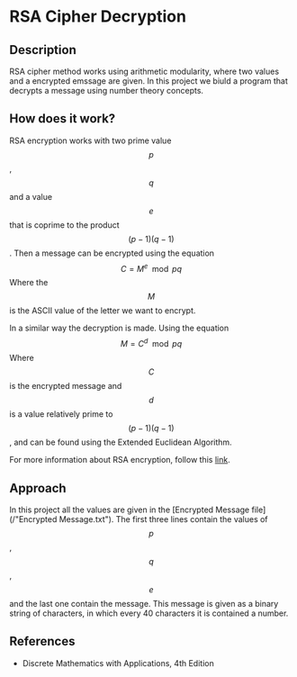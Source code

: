 # RSA Cipher Decryption
## Description
RSA cipher method works using arithmetic modularity, where two values and a encrypted emssage are given. In this project we biuld a program that decrypts a message using number theory concepts.

## How does it work?
RSA encryption works with two prime value $$p$$, $$q$$ and a value $$e$$ that is coprime to the product $$(p-1)(q-1)$$. Then a message can be encrypted using the equation
$$C = M ^e \mod{pq}$$
Where the $$M$$ is the ASCII value of the letter we want to encrypt.


In a similar way the decryption is made. Using the equation
$$M = C^d \mod{pq}$$
Where $$C$$ is the encrypted message and $$d$$ is a value relatively prime to $$(p-1)(q-1)$$, and can be found using the Extended Euclidean Algorithm.


For more information about RSA encryption, follow this [link](https://en.wikipedia.org/wiki/RSA_(cryptosystem)).


## Approach
In this project all the values are given in the [Encrypted Message file](/"Encrypted Message.txt"). The first three lines contain the values of $$p$$, $$q$$, $$e$$ and the last one contain the message. This message is given as a binary string of characters, in which every 40 characters it is contained a number.


## References
- Discrete Mathematics with Applications, 4th Edition 

